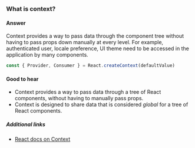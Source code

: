 ### What is context?

#### Answer

Context provides a way to pass data through the component tree without having to pass props down manually at every level. For example, authenticated user, locale preference, UI theme need to be accessed in the application by many components.

```js
const { Provider, Consumer } = React.createContext(defaultValue)
```

#### Good to hear

- Context provides a way to pass data through a tree of React components, without having to manually pass props.
- Context is designed to share data that is considered _global_ for a tree of React components.

##### Additional links

- [React docs on Context](https://reactjs.org/docs/context.html)

<!-- tags: (react,javascript) -->

<!-- expertise: (2) -->

